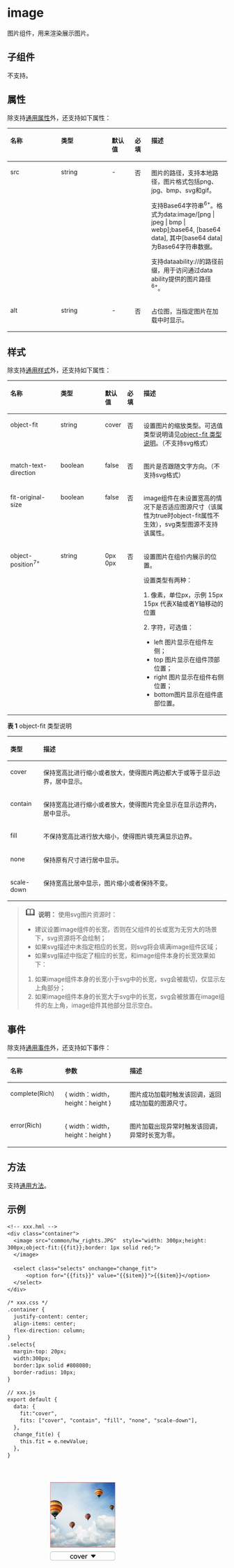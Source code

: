 # image<a name="ZH-CN_TOPIC_0000001209252165"></a>

图片组件，用来渲染展示图片。

## 子组件<a name="zh-cn_topic_0000001173164699_section9288143101012"></a>

不支持。

## 属性<a name="zh-cn_topic_0000001173164699_section2907183951110"></a>

除支持[通用属性](js-components-common-attributes.md)外，还支持如下属性：

<a name="zh-cn_topic_0000001173164699_table20633101642315"></a>
<table><thead align="left"><tr id="zh-cn_topic_0000001173164699_row663331618238"><th class="cellrowborder" valign="top" width="23.119999999999997%" id="mcps1.1.6.1.1"><p id="zh-cn_topic_0000001173164699_aa872998ac2d84843a3c5161889afffef"><a name="zh-cn_topic_0000001173164699_aa872998ac2d84843a3c5161889afffef"></a><a name="zh-cn_topic_0000001173164699_aa872998ac2d84843a3c5161889afffef"></a>名称</p>
</th>
<th class="cellrowborder" valign="top" width="23.119999999999997%" id="mcps1.1.6.1.2"><p id="zh-cn_topic_0000001173164699_ab2111648ee0e4f6d881be8954e7acaab"><a name="zh-cn_topic_0000001173164699_ab2111648ee0e4f6d881be8954e7acaab"></a><a name="zh-cn_topic_0000001173164699_ab2111648ee0e4f6d881be8954e7acaab"></a>类型</p>
</th>
<th class="cellrowborder" valign="top" width="10.48%" id="mcps1.1.6.1.3"><p id="zh-cn_topic_0000001173164699_ab377d1c90900478ea4ecab51e9a058af"><a name="zh-cn_topic_0000001173164699_ab377d1c90900478ea4ecab51e9a058af"></a><a name="zh-cn_topic_0000001173164699_ab377d1c90900478ea4ecab51e9a058af"></a>默认值</p>
</th>
<th class="cellrowborder" valign="top" width="7.5200000000000005%" id="mcps1.1.6.1.4"><p id="zh-cn_topic_0000001173164699_p824610360217"><a name="zh-cn_topic_0000001173164699_p824610360217"></a><a name="zh-cn_topic_0000001173164699_p824610360217"></a>必填</p>
</th>
<th class="cellrowborder" valign="top" width="35.76%" id="mcps1.1.6.1.5"><p id="zh-cn_topic_0000001173164699_a1d574a0044ed42ec8a2603bc82734232"><a name="zh-cn_topic_0000001173164699_a1d574a0044ed42ec8a2603bc82734232"></a><a name="zh-cn_topic_0000001173164699_a1d574a0044ed42ec8a2603bc82734232"></a>描述</p>
</th>
</tr>
</thead>
<tbody><tr id="zh-cn_topic_0000001173164699_row10711153415392"><td class="cellrowborder" valign="top" width="23.119999999999997%" headers="mcps1.1.6.1.1 "><p id="zh-cn_topic_0000001173164699_p13851942163912"><a name="zh-cn_topic_0000001173164699_p13851942163912"></a><a name="zh-cn_topic_0000001173164699_p13851942163912"></a>src</p>
</td>
<td class="cellrowborder" valign="top" width="23.119999999999997%" headers="mcps1.1.6.1.2 "><p id="zh-cn_topic_0000001173164699_p53851422390"><a name="zh-cn_topic_0000001173164699_p53851422390"></a><a name="zh-cn_topic_0000001173164699_p53851422390"></a>string</p>
</td>
<td class="cellrowborder" valign="top" width="10.48%" headers="mcps1.1.6.1.3 "><p id="zh-cn_topic_0000001173164699_p193856420395"><a name="zh-cn_topic_0000001173164699_p193856420395"></a><a name="zh-cn_topic_0000001173164699_p193856420395"></a>-</p>
</td>
<td class="cellrowborder" valign="top" width="7.5200000000000005%" headers="mcps1.1.6.1.4 "><p id="zh-cn_topic_0000001173164699_p23851942103915"><a name="zh-cn_topic_0000001173164699_p23851942103915"></a><a name="zh-cn_topic_0000001173164699_p23851942103915"></a>否</p>
</td>
<td class="cellrowborder" valign="top" width="35.76%" headers="mcps1.1.6.1.5 "><p id="zh-cn_topic_0000001173164699_p4386542163913"><a name="zh-cn_topic_0000001173164699_p4386542163913"></a><a name="zh-cn_topic_0000001173164699_p4386542163913"></a><span id="zh-cn_topic_0000001173164699_ph1386114233917"><a name="zh-cn_topic_0000001173164699_ph1386114233917"></a><a name="zh-cn_topic_0000001173164699_ph1386114233917"></a>图片的路径，支持本地路径，图片格式包括png、jpg、bmp、svg和gif。</span></p>
<p id="zh-cn_topic_0000001173164699_p2020265093811"><a name="zh-cn_topic_0000001173164699_p2020265093811"></a><a name="zh-cn_topic_0000001173164699_p2020265093811"></a>支持Base64字符串<sup id="zh-cn_topic_0000001173164699_sup792414482411"><a name="zh-cn_topic_0000001173164699_sup792414482411"></a><a name="zh-cn_topic_0000001173164699_sup792414482411"></a><span>6+</span></sup>。格式为data:image/[png | jpeg | bmp | webp];base64, [base64 data], 其中[base64 data]为Base64字符串数据。</p>
<p id="zh-cn_topic_0000001173164699_p158689315419"><a name="zh-cn_topic_0000001173164699_p158689315419"></a><a name="zh-cn_topic_0000001173164699_p158689315419"></a>支持dataability://的路径前缀，用于访问通过data ability提供的图片路径<sup id="zh-cn_topic_0000001173164699_sup1214217419478"><a name="zh-cn_topic_0000001173164699_sup1214217419478"></a><a name="zh-cn_topic_0000001173164699_sup1214217419478"></a><span>6+</span></sup>。</p>
</td>
</tr>
<tr id="zh-cn_topic_0000001173164699_row871123253917"><td class="cellrowborder" valign="top" width="23.119999999999997%" headers="mcps1.1.6.1.1 "><p id="zh-cn_topic_0000001173164699_p11386134218396"><a name="zh-cn_topic_0000001173164699_p11386134218396"></a><a name="zh-cn_topic_0000001173164699_p11386134218396"></a>alt</p>
</td>
<td class="cellrowborder" valign="top" width="23.119999999999997%" headers="mcps1.1.6.1.2 "><p id="zh-cn_topic_0000001173164699_p338613422396"><a name="zh-cn_topic_0000001173164699_p338613422396"></a><a name="zh-cn_topic_0000001173164699_p338613422396"></a>string</p>
</td>
<td class="cellrowborder" valign="top" width="10.48%" headers="mcps1.1.6.1.3 "><p id="zh-cn_topic_0000001173164699_p9386142203914"><a name="zh-cn_topic_0000001173164699_p9386142203914"></a><a name="zh-cn_topic_0000001173164699_p9386142203914"></a>-</p>
</td>
<td class="cellrowborder" valign="top" width="7.5200000000000005%" headers="mcps1.1.6.1.4 "><p id="zh-cn_topic_0000001173164699_p18386124213913"><a name="zh-cn_topic_0000001173164699_p18386124213913"></a><a name="zh-cn_topic_0000001173164699_p18386124213913"></a>否</p>
</td>
<td class="cellrowborder" valign="top" width="35.76%" headers="mcps1.1.6.1.5 "><p id="zh-cn_topic_0000001173164699_p8386194283917"><a name="zh-cn_topic_0000001173164699_p8386194283917"></a><a name="zh-cn_topic_0000001173164699_p8386194283917"></a>占位图，当指定图片在加载中时显示。</p>
</td>
</tr>
</tbody>
</table>

## 样式<a name="zh-cn_topic_0000001173164699_section45171131134215"></a>

除支持[通用样式](js-components-common-styles.md)外，还支持如下属性：

<a name="zh-cn_topic_0000001173164699_table3635337165618"></a>
<table><thead align="left"><tr id="zh-cn_topic_0000001173164699_row163523745618"><th class="cellrowborder" valign="top" width="23.16768323167683%" id="mcps1.1.6.1.1"><p id="zh-cn_topic_0000001173164699_p763583711569"><a name="zh-cn_topic_0000001173164699_p763583711569"></a><a name="zh-cn_topic_0000001173164699_p763583711569"></a>名称</p>
</th>
<th class="cellrowborder" valign="top" width="20.427957204279572%" id="mcps1.1.6.1.2"><p id="zh-cn_topic_0000001173164699_p76351837135618"><a name="zh-cn_topic_0000001173164699_p76351837135618"></a><a name="zh-cn_topic_0000001173164699_p76351837135618"></a>类型</p>
</th>
<th class="cellrowborder" valign="top" width="8.869113088691131%" id="mcps1.1.6.1.3"><p id="zh-cn_topic_0000001173164699_p1963543714562"><a name="zh-cn_topic_0000001173164699_p1963543714562"></a><a name="zh-cn_topic_0000001173164699_p1963543714562"></a>默认值</p>
</th>
<th class="cellrowborder" valign="top" width="7.519248075192481%" id="mcps1.1.6.1.4"><p id="zh-cn_topic_0000001173164699_p163513712567"><a name="zh-cn_topic_0000001173164699_p163513712567"></a><a name="zh-cn_topic_0000001173164699_p163513712567"></a>必填</p>
</th>
<th class="cellrowborder" valign="top" width="40.01599840015999%" id="mcps1.1.6.1.5"><p id="zh-cn_topic_0000001173164699_p16635113735617"><a name="zh-cn_topic_0000001173164699_p16635113735617"></a><a name="zh-cn_topic_0000001173164699_p16635113735617"></a>描述</p>
</th>
</tr>
</thead>
<tbody><tr id="zh-cn_topic_0000001173164699_row13635143745613"><td class="cellrowborder" valign="top" width="23.16768323167683%" headers="mcps1.1.6.1.1 "><p id="zh-cn_topic_0000001173164699_p063616375563"><a name="zh-cn_topic_0000001173164699_p063616375563"></a><a name="zh-cn_topic_0000001173164699_p063616375563"></a>object-fit</p>
</td>
<td class="cellrowborder" valign="top" width="20.427957204279572%" headers="mcps1.1.6.1.2 "><p id="zh-cn_topic_0000001173164699_p563673711568"><a name="zh-cn_topic_0000001173164699_p563673711568"></a><a name="zh-cn_topic_0000001173164699_p563673711568"></a>string</p>
</td>
<td class="cellrowborder" valign="top" width="8.869113088691131%" headers="mcps1.1.6.1.3 "><p id="zh-cn_topic_0000001173164699_p1763616378564"><a name="zh-cn_topic_0000001173164699_p1763616378564"></a><a name="zh-cn_topic_0000001173164699_p1763616378564"></a>cover</p>
</td>
<td class="cellrowborder" valign="top" width="7.519248075192481%" headers="mcps1.1.6.1.4 "><p id="zh-cn_topic_0000001173164699_p1636537105617"><a name="zh-cn_topic_0000001173164699_p1636537105617"></a><a name="zh-cn_topic_0000001173164699_p1636537105617"></a>否</p>
</td>
<td class="cellrowborder" valign="top" width="40.01599840015999%" headers="mcps1.1.6.1.5 "><p id="zh-cn_topic_0000001173164699_p186361237165612"><a name="zh-cn_topic_0000001173164699_p186361237165612"></a><a name="zh-cn_topic_0000001173164699_p186361237165612"></a>设置图片的缩放类型。可选值类型说明请见<a href="#zh-cn_topic_0000001173164699_table175851535113711">object-fit 类型说明</a>。（不支持svg格式）</p>
</td>
</tr>
<tr id="zh-cn_topic_0000001173164699_row10636173719564"><td class="cellrowborder" valign="top" width="23.16768323167683%" headers="mcps1.1.6.1.1 "><p id="zh-cn_topic_0000001173164699_p26361237195610"><a name="zh-cn_topic_0000001173164699_p26361237195610"></a><a name="zh-cn_topic_0000001173164699_p26361237195610"></a>match-text-direction</p>
</td>
<td class="cellrowborder" valign="top" width="20.427957204279572%" headers="mcps1.1.6.1.2 "><p id="zh-cn_topic_0000001173164699_p563653795612"><a name="zh-cn_topic_0000001173164699_p563653795612"></a><a name="zh-cn_topic_0000001173164699_p563653795612"></a>boolean</p>
</td>
<td class="cellrowborder" valign="top" width="8.869113088691131%" headers="mcps1.1.6.1.3 "><p id="zh-cn_topic_0000001173164699_p1636193725615"><a name="zh-cn_topic_0000001173164699_p1636193725615"></a><a name="zh-cn_topic_0000001173164699_p1636193725615"></a>false</p>
</td>
<td class="cellrowborder" valign="top" width="7.519248075192481%" headers="mcps1.1.6.1.4 "><p id="zh-cn_topic_0000001173164699_p10636203725617"><a name="zh-cn_topic_0000001173164699_p10636203725617"></a><a name="zh-cn_topic_0000001173164699_p10636203725617"></a>否</p>
</td>
<td class="cellrowborder" valign="top" width="40.01599840015999%" headers="mcps1.1.6.1.5 "><p id="zh-cn_topic_0000001173164699_p176361037175612"><a name="zh-cn_topic_0000001173164699_p176361037175612"></a><a name="zh-cn_topic_0000001173164699_p176361037175612"></a>图片是否跟随文字方向。（不支持svg格式）</p>
</td>
</tr>
<tr id="zh-cn_topic_0000001173164699_row17636037135618"><td class="cellrowborder" valign="top" width="23.16768323167683%" headers="mcps1.1.6.1.1 "><p id="zh-cn_topic_0000001173164699_p763614376564"><a name="zh-cn_topic_0000001173164699_p763614376564"></a><a name="zh-cn_topic_0000001173164699_p763614376564"></a>fit-original-size</p>
</td>
<td class="cellrowborder" valign="top" width="20.427957204279572%" headers="mcps1.1.6.1.2 "><p id="zh-cn_topic_0000001173164699_p18636103795617"><a name="zh-cn_topic_0000001173164699_p18636103795617"></a><a name="zh-cn_topic_0000001173164699_p18636103795617"></a>boolean</p>
</td>
<td class="cellrowborder" valign="top" width="8.869113088691131%" headers="mcps1.1.6.1.3 "><p id="zh-cn_topic_0000001173164699_p14636143719565"><a name="zh-cn_topic_0000001173164699_p14636143719565"></a><a name="zh-cn_topic_0000001173164699_p14636143719565"></a>false</p>
</td>
<td class="cellrowborder" valign="top" width="7.519248075192481%" headers="mcps1.1.6.1.4 "><p id="zh-cn_topic_0000001173164699_p196362371564"><a name="zh-cn_topic_0000001173164699_p196362371564"></a><a name="zh-cn_topic_0000001173164699_p196362371564"></a>否</p>
</td>
<td class="cellrowborder" valign="top" width="40.01599840015999%" headers="mcps1.1.6.1.5 "><p id="zh-cn_topic_0000001173164699_p166364377563"><a name="zh-cn_topic_0000001173164699_p166364377563"></a><a name="zh-cn_topic_0000001173164699_p166364377563"></a>image组件在未设置宽高的情况下是否适应图源尺寸（该属性为true时object-fit属性不生效），svg类型图源不支持该属性。</p>
</td>
</tr>
<tr id="zh-cn_topic_0000001173164699_row12824651173817"><td class="cellrowborder" valign="top" width="23.16768323167683%" headers="mcps1.1.6.1.1 "><p id="zh-cn_topic_0000001173164699_p782418514382"><a name="zh-cn_topic_0000001173164699_p782418514382"></a><a name="zh-cn_topic_0000001173164699_p782418514382"></a>object-position<sup id="zh-cn_topic_0000001173164699_sup2034121882110"><a name="zh-cn_topic_0000001173164699_sup2034121882110"></a><a name="zh-cn_topic_0000001173164699_sup2034121882110"></a>7+</sup></p>
</td>
<td class="cellrowborder" valign="top" width="20.427957204279572%" headers="mcps1.1.6.1.2 "><p id="zh-cn_topic_0000001173164699_p15824185112385"><a name="zh-cn_topic_0000001173164699_p15824185112385"></a><a name="zh-cn_topic_0000001173164699_p15824185112385"></a>string</p>
</td>
<td class="cellrowborder" valign="top" width="8.869113088691131%" headers="mcps1.1.6.1.3 "><p id="zh-cn_topic_0000001173164699_p178241651103815"><a name="zh-cn_topic_0000001173164699_p178241651103815"></a><a name="zh-cn_topic_0000001173164699_p178241651103815"></a>0px 0px</p>
</td>
<td class="cellrowborder" valign="top" width="7.519248075192481%" headers="mcps1.1.6.1.4 "><p id="zh-cn_topic_0000001173164699_p8824165110385"><a name="zh-cn_topic_0000001173164699_p8824165110385"></a><a name="zh-cn_topic_0000001173164699_p8824165110385"></a>否</p>
</td>
<td class="cellrowborder" valign="top" width="40.01599840015999%" headers="mcps1.1.6.1.5 "><p id="zh-cn_topic_0000001173164699_p1582420513383"><a name="zh-cn_topic_0000001173164699_p1582420513383"></a><a name="zh-cn_topic_0000001173164699_p1582420513383"></a>设置图片在组价内展示的位置。</p>
<p id="zh-cn_topic_0000001173164699_p8751515174019"><a name="zh-cn_topic_0000001173164699_p8751515174019"></a><a name="zh-cn_topic_0000001173164699_p8751515174019"></a>设置类型有两种：</p>
<p id="zh-cn_topic_0000001173164699_p19751111518408"><a name="zh-cn_topic_0000001173164699_p19751111518408"></a><a name="zh-cn_topic_0000001173164699_p19751111518408"></a>1. 像素，单位px，示例 15px 15px 代表X轴或者Y轴移动的位置</p>
<p id="zh-cn_topic_0000001173164699_p119413158218"><a name="zh-cn_topic_0000001173164699_p119413158218"></a><a name="zh-cn_topic_0000001173164699_p119413158218"></a>2. 字符，可选值：</p>
<a name="zh-cn_topic_0000001173164699_ul1815918338215"></a><a name="zh-cn_topic_0000001173164699_ul1815918338215"></a><ul id="zh-cn_topic_0000001173164699_ul1815918338215"><li>left 图片显示在组件左侧；</li><li>top 图片显示在组件顶部位置；</li><li>right 图片显示在组件右侧位置；</li><li>bottom图片显示在组件底部位置。</li></ul>
</td>
</tr>
</tbody>
</table>

**表 1**  object-fit 类型说明

<a name="zh-cn_topic_0000001173164699_table175851535113711"></a>
<table><thead align="left"><tr id="zh-cn_topic_0000001173164699_row9585183516376"><th class="cellrowborder" valign="top" width="15.02%" id="mcps1.2.3.1.1"><p id="zh-cn_topic_0000001173164699_p25851835163714"><a name="zh-cn_topic_0000001173164699_p25851835163714"></a><a name="zh-cn_topic_0000001173164699_p25851835163714"></a>类型</p>
</th>
<th class="cellrowborder" valign="top" width="84.98%" id="mcps1.2.3.1.2"><p id="zh-cn_topic_0000001173164699_p1058583583717"><a name="zh-cn_topic_0000001173164699_p1058583583717"></a><a name="zh-cn_topic_0000001173164699_p1058583583717"></a>描述</p>
</th>
</tr>
</thead>
<tbody><tr id="zh-cn_topic_0000001173164699_row658523520377"><td class="cellrowborder" valign="top" width="15.02%" headers="mcps1.2.3.1.1 "><p id="zh-cn_topic_0000001173164699_p1558553553710"><a name="zh-cn_topic_0000001173164699_p1558553553710"></a><a name="zh-cn_topic_0000001173164699_p1558553553710"></a>cover</p>
</td>
<td class="cellrowborder" valign="top" width="84.98%" headers="mcps1.2.3.1.2 "><p id="zh-cn_topic_0000001173164699_p4585103573718"><a name="zh-cn_topic_0000001173164699_p4585103573718"></a><a name="zh-cn_topic_0000001173164699_p4585103573718"></a>保持宽高比进行缩小或者放大，使得图片两边都大于或等于显示边界，居中显示。</p>
</td>
</tr>
<tr id="zh-cn_topic_0000001173164699_row8585133543716"><td class="cellrowborder" valign="top" width="15.02%" headers="mcps1.2.3.1.1 "><p id="zh-cn_topic_0000001173164699_p20585735123718"><a name="zh-cn_topic_0000001173164699_p20585735123718"></a><a name="zh-cn_topic_0000001173164699_p20585735123718"></a>contain</p>
</td>
<td class="cellrowborder" valign="top" width="84.98%" headers="mcps1.2.3.1.2 "><p id="zh-cn_topic_0000001173164699_p5585153523711"><a name="zh-cn_topic_0000001173164699_p5585153523711"></a><a name="zh-cn_topic_0000001173164699_p5585153523711"></a>保持宽高比进行缩小或者放大，使得图片完全显示在显示边界内，居中显示。</p>
</td>
</tr>
<tr id="zh-cn_topic_0000001173164699_row1758511351377"><td class="cellrowborder" valign="top" width="15.02%" headers="mcps1.2.3.1.1 "><p id="zh-cn_topic_0000001173164699_p11586163511379"><a name="zh-cn_topic_0000001173164699_p11586163511379"></a><a name="zh-cn_topic_0000001173164699_p11586163511379"></a>fill</p>
</td>
<td class="cellrowborder" valign="top" width="84.98%" headers="mcps1.2.3.1.2 "><p id="zh-cn_topic_0000001173164699_p958611356373"><a name="zh-cn_topic_0000001173164699_p958611356373"></a><a name="zh-cn_topic_0000001173164699_p958611356373"></a>不保持宽高比进行放大缩小，使得图片填充满显示边界。</p>
</td>
</tr>
<tr id="zh-cn_topic_0000001173164699_row15586143520371"><td class="cellrowborder" valign="top" width="15.02%" headers="mcps1.2.3.1.1 "><p id="zh-cn_topic_0000001173164699_p195866353376"><a name="zh-cn_topic_0000001173164699_p195866353376"></a><a name="zh-cn_topic_0000001173164699_p195866353376"></a>none</p>
</td>
<td class="cellrowborder" valign="top" width="84.98%" headers="mcps1.2.3.1.2 "><p id="zh-cn_topic_0000001173164699_p2586735113716"><a name="zh-cn_topic_0000001173164699_p2586735113716"></a><a name="zh-cn_topic_0000001173164699_p2586735113716"></a>保持原有尺寸进行居中显示。</p>
</td>
</tr>
<tr id="zh-cn_topic_0000001173164699_row165861035133718"><td class="cellrowborder" valign="top" width="15.02%" headers="mcps1.2.3.1.1 "><p id="zh-cn_topic_0000001173164699_p195861435173720"><a name="zh-cn_topic_0000001173164699_p195861435173720"></a><a name="zh-cn_topic_0000001173164699_p195861435173720"></a>scale-down</p>
</td>
<td class="cellrowborder" valign="top" width="84.98%" headers="mcps1.2.3.1.2 "><p id="zh-cn_topic_0000001173164699_p5586835173713"><a name="zh-cn_topic_0000001173164699_p5586835173713"></a><a name="zh-cn_topic_0000001173164699_p5586835173713"></a>保持宽高比居中显示，图片缩小或者保持不变。</p>
</td>
</tr>
</tbody>
</table>

>![](../../public_sys-resources/icon-note.gif) **说明：** 
>使用svg图片资源时：
>-   建议设置image组件的长宽，否则在父组件的长或宽为无穷大的场景下，svg资源将不会绘制；
>-   如果svg描述中未指定相应的长宽，则svg将会填满image组件区域；
>-   如果svg描述中指定了相应的长宽，和image组件本身的长宽效果如下：
>1.  如果image组件本身的长宽小于svg中的长宽，svg会被裁切，仅显示左上角部分；
>2.  如果image组件本身的长宽大于svg中的长宽，svg会被放置在image组件的左上角，image组件其他部分显示空白。

## 事件<a name="zh-cn_topic_0000001173164699_section3892191911214"></a>

除支持[通用事件](js-components-common-events.md)外，还支持如下事件：

<a name="zh-cn_topic_0000001173164699_table341925115454"></a>
<table><thead align="left"><tr id="zh-cn_topic_0000001173164699_row94208515453"><th class="cellrowborder" valign="top" width="24.91249124912491%" id="mcps1.1.4.1.1"><p id="zh-cn_topic_0000001173164699_a426b8903842d48fa8012a24ff3c997eb"><a name="zh-cn_topic_0000001173164699_a426b8903842d48fa8012a24ff3c997eb"></a><a name="zh-cn_topic_0000001173164699_a426b8903842d48fa8012a24ff3c997eb"></a>名称</p>
</th>
<th class="cellrowborder" valign="top" width="29.492949294929495%" id="mcps1.1.4.1.2"><p id="zh-cn_topic_0000001173164699_a53448ba47e5e4ae9bf7774c90820e970"><a name="zh-cn_topic_0000001173164699_a53448ba47e5e4ae9bf7774c90820e970"></a><a name="zh-cn_topic_0000001173164699_a53448ba47e5e4ae9bf7774c90820e970"></a>参数</p>
</th>
<th class="cellrowborder" valign="top" width="45.5945594559456%" id="mcps1.1.4.1.3"><p id="zh-cn_topic_0000001173164699_add489ff50c444f24b759162c7f4bad9a"><a name="zh-cn_topic_0000001173164699_add489ff50c444f24b759162c7f4bad9a"></a><a name="zh-cn_topic_0000001173164699_add489ff50c444f24b759162c7f4bad9a"></a>描述</p>
</th>
</tr>
</thead>
<tbody><tr id="zh-cn_topic_0000001173164699_row370317364612"><td class="cellrowborder" valign="top" width="24.91249124912491%" headers="mcps1.1.4.1.1 "><p id="zh-cn_topic_0000001173164699_p1177515914469"><a name="zh-cn_topic_0000001173164699_p1177515914469"></a><a name="zh-cn_topic_0000001173164699_p1177515914469"></a>complete(Rich)</p>
</td>
<td class="cellrowborder" valign="top" width="29.492949294929495%" headers="mcps1.1.4.1.2 "><p id="zh-cn_topic_0000001173164699_p4775139144612"><a name="zh-cn_topic_0000001173164699_p4775139144612"></a><a name="zh-cn_topic_0000001173164699_p4775139144612"></a>{ width：width， height：height }</p>
</td>
<td class="cellrowborder" valign="top" width="45.5945594559456%" headers="mcps1.1.4.1.3 "><p id="zh-cn_topic_0000001173164699_p1577514934614"><a name="zh-cn_topic_0000001173164699_p1577514934614"></a><a name="zh-cn_topic_0000001173164699_p1577514934614"></a>图片成功加载时触发该回调，返回成功加载的图源尺寸。</p>
</td>
</tr>
<tr id="zh-cn_topic_0000001173164699_row8120201134610"><td class="cellrowborder" valign="top" width="24.91249124912491%" headers="mcps1.1.4.1.1 "><p id="zh-cn_topic_0000001173164699_p8775992468"><a name="zh-cn_topic_0000001173164699_p8775992468"></a><a name="zh-cn_topic_0000001173164699_p8775992468"></a>error(Rich)</p>
</td>
<td class="cellrowborder" valign="top" width="29.492949294929495%" headers="mcps1.1.4.1.2 "><p id="zh-cn_topic_0000001173164699_p107755934612"><a name="zh-cn_topic_0000001173164699_p107755934612"></a><a name="zh-cn_topic_0000001173164699_p107755934612"></a>{ width：width， height：height }</p>
</td>
<td class="cellrowborder" valign="top" width="45.5945594559456%" headers="mcps1.1.4.1.3 "><p id="zh-cn_topic_0000001173164699_p277510954617"><a name="zh-cn_topic_0000001173164699_p277510954617"></a><a name="zh-cn_topic_0000001173164699_p277510954617"></a>图片加载出现异常时触发该回调，异常时长宽为零。</p>
</td>
</tr>
</tbody>
</table>

## 方法<a name="zh-cn_topic_0000001173164699_section2279124532420"></a>

支持[通用方法](js-components-common-methods.md)。

## 示例<a name="zh-cn_topic_0000001173164699_section321147145519"></a>

```
<!-- xxx.hml -->
<div class="container">
  <image src="common/hw_rights.JPG"  style="width: 300px;height: 300px;object-fit:{{fit}};border: 1px solid red;">
  </image>

  <select class="selects" onchange="change_fit">
      <option for="{{fits}}" value="{{$item}}">{{$item}}</option>
  </select>
</div>
```

```
/* xxx.css */
.container {
  justify-content: center;
  align-items: center;
  flex-direction: column;
}
.selects{
  margin-top: 20px;
  width:300px;
  border:1px solid #808080;
  border-radius: 10px;
}
```

```
// xxx.js
export default {
  data: {
    fit:"cover",
    fits: ["cover", "contain", "fill", "none", "scale-down"],
  },
  change_fit(e) {
    this.fit = e.newValue;
  },
}
```

![](figures/GIF.gif)

